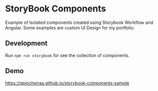 # StoryBook Components
Example of Isolated components created using Storybook Workflow and Angular.
Some examples are custom UI Design for my portfolio.

## Development
Run `npm run storybook` for see the collection of components.

## Demo
https://gpincheiraa.github.io/storybook-components-sample
